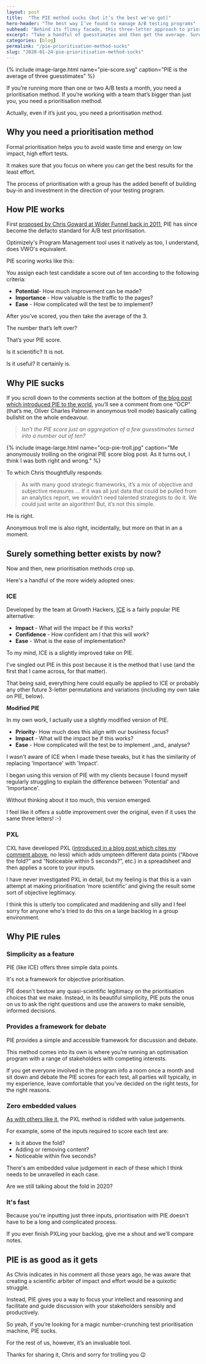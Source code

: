 ```yaml
---
layout: post
title:  "The PIE method sucks (but it’s the best we've got)"
hero-header: "The best way I’ve found to manage A/B testing programs"
subhead: "Behind its flimsy facade, this three-letter approach to prioritising a backlog of A/B tests hides an elegant and effective framework for communication, collaboration and consensus-building."
excerpt: "Take a handful of guesstimates and then get the average. Surely there's a better way to prioritise your A/B testing program? I used to think that there was too."
categories: [blog]
permalink: "/pie-prioritisation-method-sucks"
slug: "2020-01-24-pie-prioritisation-method-sucks"
---
```


{% include image-large.html name="pie-score.svg" caption="PIE is the average of three guesstimates" %}

If you’re running more than one or two A/B tests a month, you need a prioritisation method. If you’re working with a team that’s bigger than just you, you need a prioritisation method.

Actually, even if it’s just you, you need a prioritisation method.

## Why you need a prioritisation method

Formal prioritisation helps you to avoid waste time and energy on low impact, high effort tests.

It makes sure that you focus on where you can get the best results for the least effort.

The process of prioritisation with a group has the added benefit of building buy-in and investment in the direction of your testing program.

## How PIE  works

First [proposed by Chris Goward at Wider Funnel back in 2011](https://www.widerfunnel.com/how-to-prioritize-conversion-rate-optimization-tests-using-pie/), PIE has since become the defacto standard for A/B test prioritisation. 

Optimizely&#39;s Program Management tool uses it natively as too, I understand, does VWO&#39;s equivalent.

PIE scoring works like this:

You assign each test candidate a score out of ten according to the following criteria:

<ul class="list">
<li><strong>Potential</strong>- How much improvement can be made?</li>
<li><strong>Importance</strong> - How valuable is the traffic to the pages?</li>
<li><strong>Ease</strong> - How complicated will the test be to implement?</li>
</ul>

After you’ve scored, you then take the average of the 3.

The number that’s left over? 

That’s your PIE score.

Is it scientific? It is not.

Is it useful? It certainly is.

## Why PIE sucks

If you scroll down to the comments section at the bottom of [the blog post which introduced PIE to the world](https://www.widerfunnel.com/how-to-prioritize-conversion-rate-optimization-tests-using-pie/), you’ll see a comment from one “OCP” (that’s me, Oliver Charles Palmer in anonymous troll mode) basically calling bullshit on the whole endeavour.

> _Isn’t the PIE score just an aggregation of a few guesstimates turned into a number out of ten?_


{% include image-large.html name="ocp-pie-troll.jpg" caption="Me anonymously trolling on the original PIE score blog post. As it turns out, I think I was both right and wrong." %}

To which Chris thoughtfully responds:

>  As with many good strategic frameworks, it’s a mix of objective and subjective measures ... If it was all just data that could be pulled from an analytics report, we wouldn’t need talented strategists to do it. We could just write an algorithm! But, it’s not this simple.

He is right.

Anonymous troll me is also right, incidentally, but more on that in an a moment.

## Surely something better exists by now?

Now and then, new prioritisation methods crop up.

Here's a handful of the more widely adopted ones:

### ICE

Developed by the team at Growth Hackers, [ICE](https://blog.growthhackers.com/the-practical-advantage-of-the-ice-score-as-a-test-prioritization-framework-cdd5f0808d64) is a fairly popular PIE alternative:

<ul class="list">
<li><strong> Impact </strong>- What will the impact be if this works?
</li>
<li><strong> Confidence </strong> - How confident am I that this will work? </li>
<li><strong>Ease</strong> - What is the ease of implementation?
</li>
</ul>

To my mind, ICE is a slightly improved take on PIE. 

I've singled out PIE in this post because it is the method that I use (and the first that I came across, for that matter). 

That being said, everything here could equally be applied to ICE or probably any other future 3-letter permutations and variations (including my own take on PIE, below).

**Modified PIE**

In my own work, I actually use a slightly modified version of PIE.

<ul class="list">
<li><strong>Priority</strong>- How much does this align with our business focus?</li>
<li><strong>Impact</strong> - What will the impact be if this works?</li>
<li><strong>Ease</strong> - How complicated will the test be to implement _and_ analyse?
</li>
</ul>

I wasn't aware of ICE when I made these tweaks, but it has the similarity of replacing 'Importance' with 'Impact'.

I began using this version of PIE with my clients because I found myself regularly struggling to explain the difference between &#39;Potential&#39; and &#39;Importance&#39;. 

Without thinking about it too much, this version emerged.

I feel like it offers a subtle improvement over the original, even if it uses the same three letters! :-)

### PXL

CXL have developed PXL ([introduced in a blog post which cites my comment above](https://cxl.com/blog/better-way-prioritize-ab-tests/), no less) which adds umpteen different data points (“Above the fold?” and “Noticeable within 5 seconds?”, etc.) in a spreadsheet and then applies a score to your inputs.

I have never investigated PXL in detail, but my feeling is that this is a vain attempt at making prioritisation ‘more scientific’ and giving the result some sort of objective legitimacy.

I think this is utterly too complicated and maddening and silly and I feel sorry for anyone who&#39;s tried to do this on a large backlog in a group environment.

## Why PIE rules

### Simplicity as a feature

PIE (like ICE) offers three simple data points.

It&#39;s not a framework for objective prioritisation.

PIE doesn&#39;t bestow any quasi-scientific legitimacy on the prioritisation choices that we make. Instead, in its beautiful simplicity, PIE puts the onus on us to ask the right questions and use the answers to make sensible, informed decisions.

### Provides a framework for debate

PIE provides a simple and accessible framework for discussion and debate.

This method comes into its own is where you’re running an optimisation program with a range of  stakeholders with competing interests.

If you get everyone involved in the program info a  room once a month and sit down and debate the PIE scores for each test, all parties will typically, in my experience, leave comfortable that you&#39;ve decided on the right tests, for the right reasons.

### Zero embedded values

[As with others like it](https://blog.optimizely.com/2015/05/05/how-to-prioritize-ab-testing-ideas/), the PXL method is riddled with value judgements.

For example, some of the inputs required to score each test are:

<ul class="list">
<li>Is it above the fold?</li>
<li>Adding or removing content?</li>
<li>Noticeable within five seconds?</li>
</ul>

There&#39;s am embedded value judgement in each of these which I think needs to be unravelled in each case.

Are we still talking about the fold in 2020?

### It's fast

Because you're inputting just three inputs, prioritisation with PIE doesn't have to be a long and complicated process. 

If you ever finish PXLing your backlog, give me a shout and we'll compare notes.

## PIE is as good as it gets

As Chris indicates in his comment all those years ago, he was aware that creating a scientific arbiter of impact and effort would be a quixotic struggle.

Instead, PIE gives you a way to focus your intellect and reasoning and facilitate and guide discussion with your stakeholders sensibly and productively.

So yeah, if you’re looking for a magic number-crunching test prioritisation machine, PIE sucks. 

For the rest of us, however, it’s an invaluable tool.

Thanks for sharing it, Chris and sorry for trolling you 😉 
